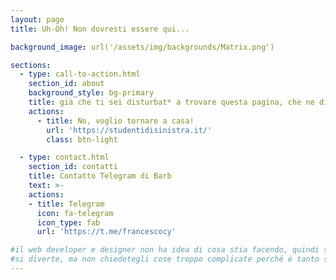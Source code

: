 ```yaml
---
layout: page
title: Uh-Oh! Non dovresti essere qui...

background_image: url('/assets/img/backgrounds/Matrix.png')

sections:
  - type: call-to-action.html
    section_id: about
    background_style: bg-primary
    title: già che ti sei disturbat* a trovare questa pagina, che ne diresti di imparare come amministrare il sito? scrivi a Barb di Collettivo di Scienze (link telegram qui sotto)
    actions:
      - title: No, voglio tornare a casa!
        url: 'https://studentidisinistra.it/'
        class: btn-light

  - type: contact.html
    section_id: contatti
    title: Contatto Telegram di Barb
    text: >-
    actions:
    - title: Telegram
      icon: fa-telegram
      icon_type: fab
      url: 'https://t.me/francescocy'

#il web developer e designer non ha idea di cosa stia facendo, quindi sbaglia, si incazza, beve un caffè e riprova.
#si diverte, ma non chiedetegli cose troppo complicate perché è tanto se riesce a mettere i link e le immagini giuste
---
```

